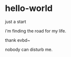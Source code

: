 # hello-world
just a start

i'm finding the road for my life.

thank evbd~

nobody can disturb me. 
